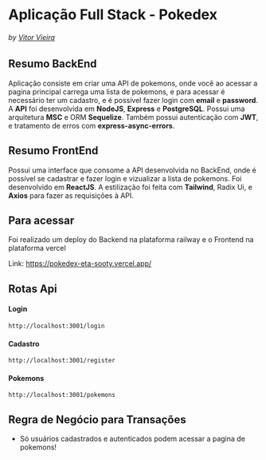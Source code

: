 # Aplicação Full Stack - Pokedex
###### by _[Vitor Vieira](https://www.linkedin.com/in/vtorvieira/)_

## Resumo BackEnd

Aplicação consiste em criar uma API de pokemons, onde você ao acessar a pagina principal carrega uma lista de pokemons, e para acessar é necessário ter um cadastro, e é possível fazer login com **email** e **password**.
A **API** foi desenvolvida em **NodeJS**, **Express** e **PostgreSQL**. Possui uma arquitetura **MSC** e ORM **Sequelize**. Também possui autenticação com **JWT**, e tratamento de erros com **express-async-errors**.

## Resumo FrontEnd

Possui uma interface que consome a API desenvolvida no BackEnd, onde é possível se cadastrar e fazer login e vizualizar a lista de pokemons.
Foi desenvolvido em **ReactJS**. A estilização foi feita com **Tailwind**, Radix Ui, e **Axios** para fazer as requisições à API.

## Para acessar

Foi realizado um deploy do Backend na plataforma railway e o Frontend na plataforma vercel

Link: https://pokedex-eta-sooty.vercel.app/
  
## Rotas Api

#### Login
```
http://localhost:3001/login
```

#### Cadastro
```
http://localhost:3001/register
```

#### Pokemons
```
http://localhost:3001/pokemons
```

## Regra de Negócio para Transações

<ul>
  <li>Só usuários cadastrados e autenticados podem acessar a pagina de pokemons!</li>
</ul>
